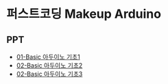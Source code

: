 # 퍼스트코딩 Makeup Arduino

## PPT
 - [01-Basic 아두이노 기초1](https://firstcoding-kr.github.io/makeup-arduino/ppt/MakeUp_Arduino_01_basic.pdf)
 - [02-Basic 아두이노 기초2](https://firstcoding-kr.github.io/makeup-arduino/ppt/MakeUp_Arduino_02_if.pdf)
 - [02-Basic 아두이노 기초3](https://firstcoding-kr.github.io/makeup-arduino/ppt/MakeUp_Arduino_03_analog_for.pdf)
